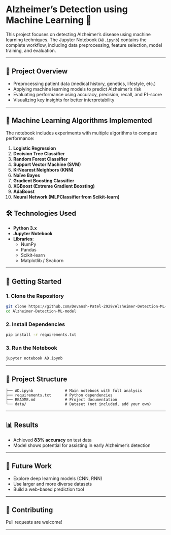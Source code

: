 # Alzheimer’s Detection using Machine Learning 🧠

This project focuses on detecting Alzheimer’s disease using machine learning techniques. The Jupyter Notebook (`AD.ipynb`) contains the complete workflow, including data preprocessing, feature selection, model training, and evaluation.

---

## 📌 Project Overview
- Preprocessing patient data (medical history, genetics, lifestyle, etc.)
- Applying machine learning models to predict Alzheimer’s risk
- Evaluating performance using accuracy, precision, recall, and F1-score
- Visualizing key insights for better interpretability

---

## 🤖 Machine Learning Algorithms Implemented
The notebook includes experiments with multiple algorithms to compare performance:

1. **Logistic Regression**  
2. **Decision Tree Classifier**  
3. **Random Forest Classifier**  
4. **Support Vector Machine (SVM)**  
5. **K-Nearest Neighbors (KNN)**  
6. **Naïve Bayes**  
7. **Gradient Boosting Classifier**  
8. **XGBoost (Extreme Gradient Boosting)**  
9. **AdaBoost**  
10. **Neural Network (MLPClassifier from Scikit-learn)**


## 🛠️ Technologies Used
- **Python 3.x**
- **Jupyter Notebook**
- **Libraries**:  
  - NumPy  
  - Pandas  
  - Scikit-learn  
  - Matplotlib / Seaborn  

---

## 🚀 Getting Started

### 1. Clone the Repository
```bash
git clone https://github.com/Devansh-Patel-2929/Alzheimer-Detection-ML-model.git
cd Alzheimer-Detection-ML-model
````

### 2. Install Dependencies

```bash
pip install -r requirements.txt
```

### 3. Run the Notebook

```bash
jupyter notebook AD.ipynb
```

---

## 📂 Project Structure

```
├── AD.ipynb              # Main notebook with full analysis
├── requirements.txt      # Python dependencies
├── README.md             # Project documentation
└── data/                 # Dataset (not included, add your own)
```

---

## 📊 Results

* Achieved **83% accuracy** on test data
* Model shows potential for assisting in early Alzheimer’s detection

---

## 🔮 Future Work

* Explore deep learning models (CNN, RNN)
* Use larger and more diverse datasets
* Build a web-based prediction tool

---

## 🤝 Contributing

Pull requests are welcome! 

---



